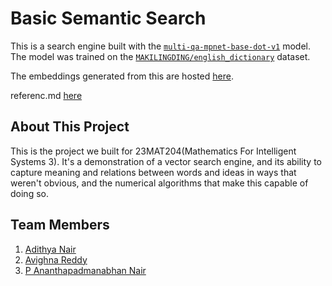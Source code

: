 # Basic Semantic Search

This is a search engine built with the [`multi-qa-mpnet-base-dot-v1`](https://huggingface.co/sentence-transformers/multi-qa-mpnet-base-dot-v1) model. The model was trained on the [`MAKILINGDING/english_dictionary`](https://huggingface.co/datasets/MAKILINGDING/english_dictionary) dataset.

The embeddings generated from this are hosted [here](https://huggingface.co/datasets/nairadithya/dictionary-embeddings).

referenc.md [here](https://arxiv.org/pdf/1301.3781)

## About This Project

This is the project we built for 23MAT204(Mathematics For Intelligent Systems 3). It's a demonstration of a vector search engine, and its ability to capture meaning and relations between words and ideas in ways that weren't obvious, and the numerical algorithms that make this capable of doing so.

## Team Members

1. [Adithya Nair](https://github.com/nairadithya/)
2. [Avighna Reddy](https://github.com/AvighnaReddy/)
3. [P Ananthapadmanabhan Nair](https://github.com/Anxthu)
